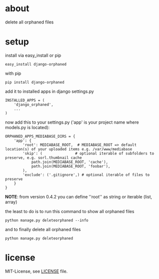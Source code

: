 # about
delete all orphaned files

# setup
install via easy_install or pip

    easy_install django-orphaned

with pip

    pip install django-orphaned

add it to installed apps in django settings.py

    INSTALLED_APPS = (
        'django_orphaned',
        ...
    )

now add this to your settings.py ('app' is your project name where models.py is located):

    ORPHANED_APPS_MEDIABASE_DIRS = {
        'app': {
            'root': MEDIABASE_ROOT,  # MEDIABASE_ROOT => default location(s) of your uploaded items e.g. /var/www/mediabase
            'skip': (               # optional iterable of subfolders to preserve, e.g. sorl.thumbnail cache
                path.join(MEDIABASE_ROOT, 'cache'),
                path.join(MEDIABASE_ROOT, 'foobar'),
            ),
            'exclude': ('.gitignore',) # optional iterable of files to preserve
        }
    }

**NOTE**: from version 0.4.2 you can define ''root'' as string or iterable (list, array)

the least to do is to run this command to show all orphaned files

    python manage.py deleteorphaned --info

and to finally delete all orphaned files

    python manage.py deleteorphaned

# license
MIT-License, see [LICENSE](/ledil/django-orphaned/blob/master/LICENSE) file.
